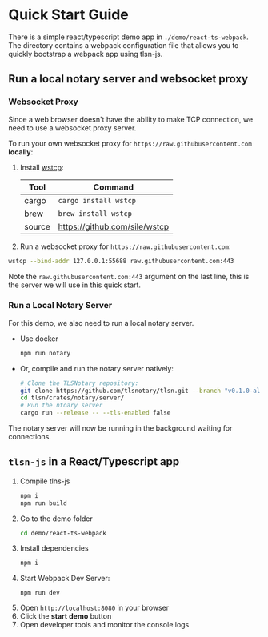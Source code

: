 # Quick Start Guide

There is a simple react/typescript demo app in `./demo/react-ts-webpack`. The directory contains a webpack configuration file that allows you to quickly bootstrap a webpack app using tlsn-js. 

## Run a local notary server and websocket proxy

### Websocket Proxy <a name="proxy"></a>

Since a web browser doesn't have the ability to make TCP connection, we need to use a websocket proxy server.

To run your own websocket proxy for `https://raw.githubusercontent.com` **locally**:

1. Install [wstcp](https://github.com/sile/wstcp):

    | Tool   | Command                       |
    | ------ | ----------------------------- |
    | cargo  | `cargo install wstcp`         |
    | brew   | `brew install wstcp`          |
    | source | https://github.com/sile/wstcp |

2. Run a websocket proxy for `https://raw.githubusercontent.com`:
```sh
wstcp --bind-addr 127.0.0.1:55688 raw.githubusercontent.com:443
```

Note the `raw.githubusercontent.com:443` argument on the last line, this is the server we will use in this quick start.

### Run a Local Notary Server <a name="local-notary"></a>

For this demo, we also need to run a local notary server.

* Use docker
    ```sh
    npm run notary
    ```
* Or, compile and run the notary server natively:
     ```sh
     # Clone the TLSNotary repository:
     git clone https://github.com/tlsnotary/tlsn.git --branch "v0.1.0-alpha.10"
     cd tlsn/crates/notary/server/
     # Run the ntoary server
     cargo run --release -- --tls-enabled false
     ```

The notary server will now be running in the background waiting for connections.

## `tlsn-js` in a React/Typescript app

1. Compile tlns-js
    ```sh
    npm i
    npm run build
    ```
2. Go to the demo folder
    ```sh
    cd demo/react-ts-webpack
    ```
3. Install dependencies
    ```sh
    npm i
    ```
4. Start Webpack Dev Server:
    ```
    npm run dev
    ```
5. Open `http://localhost:8080` in your browser
6. Click the **start demo** button
7. Open developer tools and monitor the console logs
